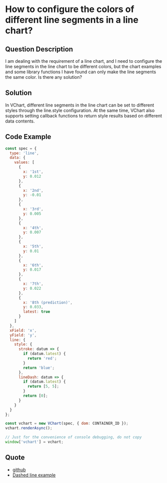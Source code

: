 # How to configure the colors of different line segments in a line chart?

## Question Description

I am dealing with the requirement of a line chart, and I need to configure the line segments in the line chart to be different colors, but the chart examples and some library functions I have found can only make the line segments the same color. Is there any solution?

## Solution

In VChart, different line segments in the line chart can be set to different styles through the line.style configuration. At the same time, VChart also supports setting callback functions to return style results based on different data contents.

## Code Example

```javascript livedemo
const spec = {
  type: 'line',
  data: {
    values: [
      {
        x: '1st',
        y: 0.012
      },
      {
        x: '2nd',
        y: -0.01
      },
      {
        x: '3rd',
        y: 0.005
      },
      {
        x: '4th',
        y: 0.007
      },
      {
        x: '5th',
        y: 0.01
      },
      {
        x: '6th',
        y: 0.017
      },
      {
        x: '7th',
        y: 0.022
      },
      {
        x: '8th (prediction)',
        y: 0.033,
        latest: true
      }
    ]
  },
  xField: 'x',
  yField: 'y',
  line: {
    style: {
      stroke: datum => {
        if (datum.latest) {
          return 'red';
        }
        return 'blue';
      },
      lineDash: datum => {
        if (datum.latest) {
          return [5, 5];
        }
        return [0];
      }
    }
  }
};

const vchart = new VChart(spec, { dom: CONTAINER_ID });
vchart.renderAsync();

// Just for the convenience of console debugging, do not copy
window['vchart'] = vchart;
```

## Quote

- [github](https://github.com/VisActor/VChart)
- [Dashed line example](https://www.visactor.io/vchart/demo/line-chart/dash-line)

